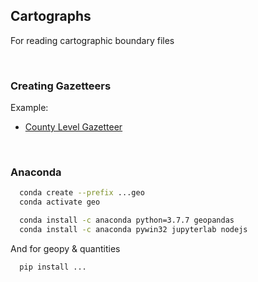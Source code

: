 ## Cartographs

For reading cartographic boundary files

<br>

### Creating Gazetteers

Example:

* [County Level Gazetteer](https://colab.research.google.com/github/miscellane/cartographs/blob/develop/notebooks/introduction.ipynb) 

<br>

### Anaconda

```bash
  conda create --prefix ...geo
  conda activate geo

  conda install -c anaconda python=3.7.7 geopandas  
  conda install -c anaconda pywin32 jupyterlab nodejs   
```

And for geopy & quantities

```bash
  pip install ...    
```
